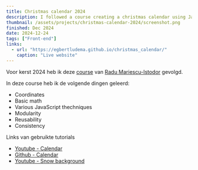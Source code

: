 ```yaml
---
title: Christmas calendar 2024
description: I followed a course creating a christmas calendar using Javascript & math.
thumbnail: /assets/projects/christmas-calendar-2024/screenshot.png
finished: Dec 2024
date: 2024-12-24
tags: ["Front-end"]
links:
  - url: "https://egbertludema.github.io/christmas_calendar/"
    caption: "Live website"
---
```


Voor kerst 2024 heb ik deze [course](https://www.youtube.com/watch?v=4OkHHe0yJZE&list=PLB0Tybl0UNfalh9Ll82j6OKdx1QINOZom) van [Radu Mariescu-Istodor](https://www.youtube.com/@Radu) gevolgd.

In deze course heb ik de volgende dingen geleerd:

- Coordinates
- Basic math
- Various JavaScript thechniques
- Modularity
- Reusability
- Consistency

Links van gebruikte tutorials
- [Youtube - Calendar](https://www.youtube.com/playlist?list=PLB0Tybl0UNfalh9Ll82j6OKdx1QINOZom)
- [Github - Calendar](https://github.com/gniziemazity/christmas_calendar)
- [Youtube - Snow background](https://www.youtube.com/watch?v=JG7B4W9HeOw)
